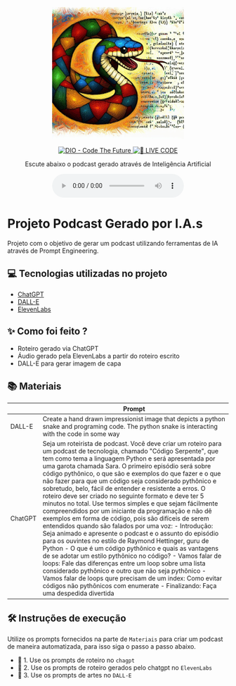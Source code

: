 <p align="center">
<img 
    src="./assets/_89e0e1c7-2cb9-4325-ba05-e79a64280012.jpg"
    width="300"
/>
</p>

<p align="center">
<a href="https://dio.me/">
    <img 
        src="https://img.shields.io/badge/DIO-Code_The_Future-28DA77?logo=youtube" 
        alt="DIO - Code The Future">
</a>
<a href="https://dio.me/">
<img 
    src="https://img.shields.io/badge/🔴_LIVE_CODE-FF5E72" 
    alt="🔴 LIVE CODE">
</a>
</p>

<p align="center">
    Escute abaixo o podcast gerado através de Inteligência Artificial
</p>

<div align="center">
    <audio src="output/podcast.mp3" controls title="Podcast editado"></audio>
</div>

# Projeto Podcast Gerado por I.A.s

Projeto com o objetivo de gerar um podcast utilizando ferramentas de IA através de Prompt Engineering.

## 💻 Tecnologias utilizadas no projeto

- [ChatGPT](https://chat.openai.com/) 
- [DALL-E](https://www.bing.com/images/create)
- [ElevenLabs](https://beta.elevenlabs.io/)

## ✨ Como foi feito ?

- Roteiro gerado via ChatGPT
- Áudio gerado pela ElevenLabs a partir do roteiro escrito
- DALL-E para gerar imagem de capa

## 📚 Materiais


|         | Prompt                                                                                                                                                                                                                                                                                                                                                                                                                                                                                                                                                                                                                                                                                                                                                                                                                                                                                                                                                                                                                                                                                                                                                                                                                        |
|---------|-------------------------------------------------------------------------------------------------------------------------------------------------------------------------------------------------------------------------------------------------------------------------------------------------------------------------------------------------------------------------------------------------------------------------------------------------------------------------------------------------------------------------------------------------------------------------------------------------------------------------------------------------------------------------------------------------------------------------------------------------------------------------------------------------------------------------------------------------------------------------------------------------------------------------------------------------------------------------------------------------------------------------------------------------------------------------------------------------------------------------------------------------------------------------------------------------------------------------------|
| DALL-E  | Create a hand drawn impressionist image that depicts a python snake and programing code. The python snake is interacting with the code in some way                                                                                                                                                                                                                                                                                                                                                                                                                                                                                                                                                                                                                                                                                                                                                                                                                                                                                                                                                                                                                                                                            |
| ChatGPT | Seja um roteirista de podcast. Você deve criar um roteiro para um podcast de tecnologia, chamado "Código Serpente", que tem como tema a linguagem Python e será apresentada por uma garota chamada Sara. O primeiro episódio será sobre código pythônico, o que são e exemplos do que fazer e o que não fazer para que um código seja considerado pythônico e sobretudo, belo, fácil de entender e resistente a erros. O roteiro deve ser criado no seguinte formato e deve ter 5 minutos no total. Use termos simples e que sejam fácilmente compreendidos por um iniciante da programação e não dê exemplos em forma de código, pois são difíceis de serem entendidos quando são falados por uma voz: - Introdução: Seja animado e apresente o podcast e o assunto do episódio para os ouvintes no estilo de Raymond Hettinger, guru de Python - O que é um código pythônico e quais as vantagens de se adotar um estilo pythônico no código? - Vamos falar de loops: Fale das diferenças entre um loop sobre uma lista considerado pythônico e outro que não seja pythônico - Vamos falar de loops qure precisam de um index: Como evitar códigos não pythônicos com enumerate - Finalizando: Faça uma despedida divertida |


## 🛠️ Instruções de execução

Utilize os prompts fornecidos na parte de `Materiais` para criar um podcast de maneira automatizada, para isso siga o passo a passo abaixo.

- 🤖 1. Use os prompts de roteiro no `chagpt`
- 🤖 2. Use os prompts de roteiro gerados pelo chatgpt no  `ElevenLabs`
- 🤖 3. Use os prompts de artes no `DALL-E`